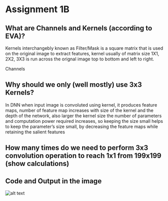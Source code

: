 # Assignment 1B


What are Channels and Kernels (according to EVA)?
--

Kernels interchangebly known as Filter/Mask is a square matrix that is used on the original image to extract features, kernel usually of matrix size 1X1, 2X2, 3X3 is run across the orignal image top to bottom and left to right.

Channels

Why should we only (well mostly) use 3x3 Kernels?
--

In DNN when input image is convoluted using kernel, it produces feature maps, number of feature map increases with size of the kernel and the depth of the network, also larger the kernel size the number of parameters and computation power required increases, so keeping the size small helps to keep the parameter’s size small, by decreasing the feature maps while retaining the salient features


How many times do we need to perform 3x3 convolution operation to reach 1x1 from 199x199 (show calculations)
--
Code and Output in the image
-
![alt text](https://user-images.githubusercontent.com/11686582/56873564-c49c0d00-6a50-11e9-9794-a51042fb4e2a.png)



